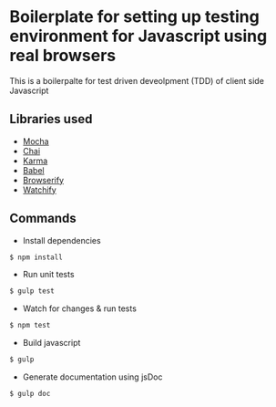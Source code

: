 # Boilerplate for setting up testing environment for Javascript using real browsers

This is a boilerpalte for test driven deveolpment (TDD) of client side Javascript

## Libraries used
  - [Mocha](http://mochajs.org/)
  - [Chai](http://chaijs.com)
  - [Karma](https://karma-runner.github.io)
  - [Babel](http://babeljs.io/)
  - [Browserify](http://browserify.org/)
  - [Watchify](https://github.com/substack/watchify)

## Commands

* Install dependencies
```bash
$ npm install
```
* Run unit tests
```bash
$ gulp test
```
* Watch for changes & run tests
```bash
$ npm test
```
* Build javascript
```bash
$ gulp
```
* Generate documentation using jsDoc
```bash
$ gulp doc
```
